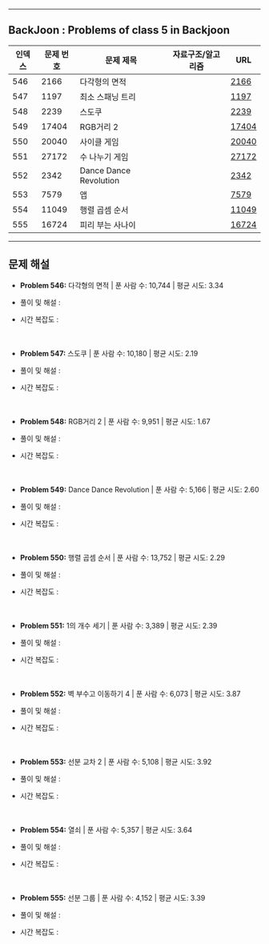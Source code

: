 
---

## BackJoon : Problems of class 5 in Backjoon

| 인덱스 | 문제 번호 | 문제 제목                   | 자료구조/알고리즘 | URL |
|--------|------------|-----------------------------|------------------|------------------------------------------------|
| 546    | 2166       | 다각형의 면적               |                  | [2166](https://www.acmicpc.net/problem/2166)   |
| 547    | 1197       | 최소 스패닝 트리             |                  | [1197](https://www.acmicpc.net/problem/1197)   |
| 548    | 2239       | 스도쿠                       |                  | [2239](https://www.acmicpc.net/problem/2239)   |
| 549    | 17404      | RGB거리 2                    |                  | [17404](https://www.acmicpc.net/problem/17404) |
| 550    | 20040      | 사이클 게임                  |                  | [20040](https://www.acmicpc.net/problem/20040) |
| 551    | 27172      | 수 나누기 게임               |                  | [27172](https://www.acmicpc.net/problem/27172) |
| 552    | 2342       | Dance Dance Revolution       |                  | [2342](https://www.acmicpc.net/problem/2342)   |
| 553    | 7579       | 앱                           |                  | [7579](https://www.acmicpc.net/problem/7579)   |
| 554    | 11049      | 행렬 곱셈 순서               |                  | [11049](https://www.acmicpc.net/problem/11049) |
| 555    | 16724      | 피리 부는 사나이            |                  | [16724](https://www.acmicpc.net/problem/16724) |

---

## 문제 해설

- **Problem 546:**  다각형의 면적 | 푼 사람 수: 10,744 | 평균 시도: 3.34
- 풀이 및 해설 :
- 시간 복잡도  : 
<br><br><br>

- **Problem 547:**  스도쿠 | 푼 사람 수: 10,180 | 평균 시도: 2.19
- 풀이 및 해설 :
- 시간 복잡도  : 
<br><br><br>

- **Problem 548:**  RGB거리 2 | 푼 사람 수: 9,951 | 평균 시도: 1.67
- 풀이 및 해설 :
- 시간 복잡도  : 
<br><br><br>

- **Problem 549:** Dance Dance Revolution | 푼 사람 수: 5,166 | 평균 시도: 2.60
- 풀이 및 해설 :
- 시간 복잡도  : 
<br><br><br>

- **Problem 550:**  행렬 곱셈 순서 | 푼 사람 수: 13,752 | 평균 시도: 2.29
- 풀이 및 해설 :
- 시간 복잡도  : 
<br><br><br>

- **Problem 551:**  1의 개수 세기 | 푼 사람 수: 3,389 | 평균 시도: 2.39
- 풀이 및 해설 :
- 시간 복잡도  : 
<br><br><br>

- **Problem 552:** 벽 부수고 이동하기 4 | 푼 사람 수: 6,073 | 평균 시도: 3.87
- 풀이 및 해설 :
- 시간 복잡도  : 
<br><br><br>

- **Problem 553:** 선분 교차 2 | 푼 사람 수: 5,108 | 평균 시도: 3.92
- 풀이 및 해설 :
- 시간 복잡도  : 
<br><br><br>

- **Problem 554:**  열쇠 | 푼 사람 수: 5,357 | 평균 시도: 3.64
- 풀이 및 해설 :
- 시간 복잡도  : 
<br><br><br>

- **Problem 555:**  선분 그룹 | 푼 사람 수: 4,152 | 평균 시도: 3.39
- 풀이 및 해설 :
- 시간 복잡도  : 
<br><br><br>
